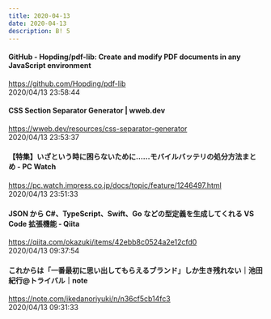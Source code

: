 ```yaml
---
title: 2020-04-13
date: 2020-04-13
description: B! 5
---
```


#### GitHub - Hopding/pdf-lib: Create and modify PDF documents in any JavaScript environment
https://github.com/Hopding/pdf-lib<br>
2020/04/13 23:58:44<br>


#### CSS Section Separator Generator | wweb.dev
https://wweb.dev/resources/css-separator-generator<br>
2020/04/13 23:53:37<br>


#### 【特集】いざという時に困らないために……モバイルバッテリの処分方法まとめ  - PC Watch
https://pc.watch.impress.co.jp/docs/topic/feature/1246497.html<br>
2020/04/13 23:51:33<br>


#### JSON から C#、TypeScript、Swift、Go などの型定義を生成してくれる VS Code 拡張機能 - Qiita
https://qiita.com/okazuki/items/42ebb8c0524a2e12cfd0<br>
2020/04/13 09:37:54<br>


#### これからは「一番最初に思い出してもらえるブランド」しか生き残れない｜池田紀行@トライバル｜note
https://note.com/ikedanoriyuki/n/n36cf5cb14fc3<br>
2020/04/13 09:31:33<br>


